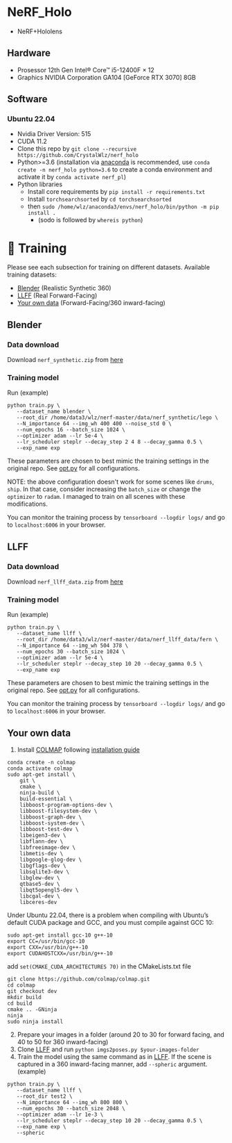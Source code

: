 # NeRF_Holo
* NeRF+Hololens

## Hardware

* Prosessor 12th Gen Intel® Core™ i5-12400F × 12
* Graphics NVIDIA Corporation GA104 [GeForce RTX 3070] 8GB

## Software

### Ubuntu 22.04
* Nvidia Driver Version: 515
* CUDA 11.2
* Clone this repo by `git clone --recursive https://github.com/CrystalWlz/nerf_holo`
* Python>=3.6 (installation via [anaconda](https://www.anaconda.com/distribution/) is recommended, use `conda create -n nerf_holo python=3.6` to create a conda environment and activate it by `conda activate nerf_pl`)
* Python libraries
    * Install core requirements by `pip install -r requirements.txt`
    * Install `torchsearchsorted` by `cd torchsearchsorted` 
    * then `sudo /home/wlz/anaconda3/envs/nerf_holo/bin/python -m pip install .`
      * (sodo is followed by `whereis python`)
    
# :key: Training

Please see each subsection for training on different datasets. Available training datasets:

* [Blender](#blender) (Realistic Synthetic 360)
* [LLFF](#llff) (Real Forward-Facing)
* [Your own data](#your-own-data) (Forward-Facing/360 inward-facing)

## Blender

   
### Data download

Download `nerf_synthetic.zip` from [here](https://drive.google.com/drive/folders/128yBriW1IG_3NJ5Rp7APSTZsJqdJdfc1)

### Training model

Run (example)
```
python train.py \
   --dataset_name blender \
   --root_dir /home/data3/wlz/nerf-master/data/nerf_synthetic/lego \
   --N_importance 64 --img_wh 400 400 --noise_std 0 \
   --num_epochs 16 --batch_size 1024 \
   --optimizer adam --lr 5e-4 \
   --lr_scheduler steplr --decay_step 2 4 8 --decay_gamma 0.5 \
   --exp_name exp
```

These parameters are chosen to best mimic the training settings in the original repo. See [opt.py](opt.py) for all configurations.

NOTE: the above configuration doesn't work for some scenes like `drums`, `ship`. In that case, consider increasing the `batch_size` or change the `optimizer` to `radam`. I managed to train on all scenes with these modifications.

You can monitor the training process by `tensorboard --logdir logs/` and go to `localhost:6006` in your browser.


## LLFF

   
### Data download

Download `nerf_llff_data.zip` from [here](https://drive.google.com/drive/folders/128yBriW1IG_3NJ5Rp7APSTZsJqdJdfc1)

### Training model

Run (example)
```
python train.py \
   --dataset_name llff \
   --root_dir /home/data3/wlz/nerf-master/data/nerf_llff_data/fern \
   --N_importance 64 --img_wh 504 378 \
   --num_epochs 30 --batch_size 1024 \
   --optimizer adam --lr 5e-4 \
   --lr_scheduler steplr --decay_step 10 20 --decay_gamma 0.5 \
   --exp_name exp
```

These parameters are chosen to best mimic the training settings in the original repo. See [opt.py](opt.py) for all configurations.

You can monitor the training process by `tensorboard --logdir logs/` and go to `localhost:6006` in your browser.

## Your own data

   
1. Install [COLMAP](https://github.com/colmap/colmap) following [installation guide](https://colmap.github.io/install.html)
```
conda create -n colmap
conda activate colmap
sudo apt-get install \
    git \
    cmake \
    ninja-build \
    build-essential \
    libboost-program-options-dev \
    libboost-filesystem-dev \
    libboost-graph-dev \
    libboost-system-dev \
    libboost-test-dev \
    libeigen3-dev \
    libflann-dev \
    libfreeimage-dev \
    libmetis-dev \
    libgoogle-glog-dev \
    libgflags-dev \
    libsqlite3-dev \
    libglew-dev \
    qtbase5-dev \
    libqt5opengl5-dev \
    libcgal-dev \
    libceres-dev
```
Under Ubuntu 22.04, there is a problem when compiling with Ubuntu’s default CUDA package and GCC, and you must compile against GCC 10:
```
sudo apt-get install gcc-10 g++-10
export CC=/usr/bin/gcc-10
export CXX=/usr/bin/g++-10
export CUDAHOSTCXX=/usr/bin/g++-10
```
add `set(CMAKE_CUDA_ARCHITECTURES 70)` in the CMakeLists.txt file
```
git clone https://github.com/colmap/colmap.git
cd colmap
git checkout dev
mkdir build
cd build
cmake .. -GNinja
ninja
sudo ninja install
```
2. Prepare your images in a folder (around 20 to 30 for forward facing, and 40 to 50 for 360 inward-facing)
3. Clone [LLFF](https://github.com/Fyusion/LLFF) and run `python imgs2poses.py $your-images-folder`
4. Train the model using the same command as in [LLFF](#llff). If the scene is captured in a 360 inward-facing manner, add `--spheric` argument.
(example)
```
python train.py \
   --dataset_name llff \
   --root_dir test2 \
   --N_importance 64 --img_wh 800 800 \
   --num_epochs 30 --batch_size 2048 \
   --optimizer adam --lr 1e-3 \
   --lr_scheduler steplr --decay_step 10 20 --decay_gamma 0.5 \
   --exp_name exp \
   --spheric
```
